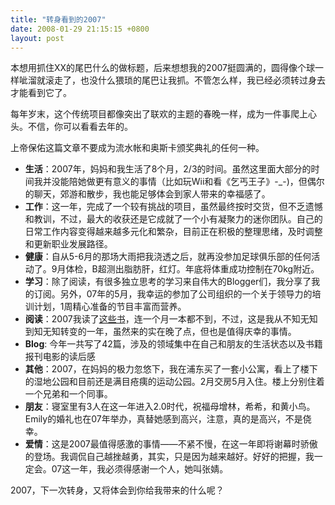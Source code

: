 ```yaml
---
title: "转身看到的2007"
date: 2008-01-29 21:15:15 +0800
layout: post
---
```


本想用抓住XX的尾巴什么的做标题，后来想想我的2007挺圆满的，圆得像个球一样呲溜就滚走了，也没什么猥琐的尾巴让我抓。不管怎么样，我已经必须转过身去才能看到它了。

每年岁末，这个传统项目都像突出了联欢的主题的春晚一样，成为一件事爬上心头。不信，你可以看看去年的。

上帝保佑这篇文章不要成为流水帐和奥斯卡颁奖典礼的任何一种。

 - **生活**：2007年，妈妈和我生活了8个月，2/3的时间。虽然这里面大部分的时间我并没能陪她做更有意义的事情（比如玩Wii和看《乞丐王子》-_-)，但偶尔的聊天，郊游和散步，我也能足够体会到家人带来的幸福感了。
 - **工作**：这一年，完成了一个较有挑战的项目，虽然最终按时交货，但不乏遗憾和教训，不过，最大的收获还是它成就了一个小有凝聚力的迷你团队。自己的日常工作内容变得越来越多元化和繁杂，目前正在积极的整理思绪，及时调整和更新职业发展路径。
 - **健康**：自从5-6月的那场大雨把我浇透之后，就再没参加足球俱乐部的任何活动了。9月体检，B超测出脂肪肝，红灯。年底将体重成功控制在70kg附近。
 - **学习**：除了阅读，有很多独立思考的学习来自伟大的Blogger们，我分享了我的订阅。另外，07年的5月，我幸运的参加了公司组织的一个关于领导力的培训计划，1周精心准备的节目丰富而营养。
 - **阅读**：2007我读了[这些书](http://www.douban.com/doulist/122891/)，连一个月一本都不到，不过，这是我从不知无知到知无知转变的一年，虽然来的实在晚了点，但也是值得庆幸的事情。
 - **Blog**: 今年一共写了42篇，涉及的领域集中在自己和朋友的生活状态以及书籍报刊电影的读后感
 - **其他**：2007，在妈妈的极力忽悠下，我在浦东买了一套小公寓，看上了楼下的湿地公园和目前还是满目疮痍的运动公园。2月交房5月入住。楼上分别住着一个兄弟和一个同事。
 - **朋友**：寝室里有3人在这一年进入2.0时代，祝福母增林，希希，和黄小鸟。Emily的婚礼也在07年举办，真替她感到高兴，注意，真的是高兴，不是侥幸。
 - **爱情**：这是2007最值得感激的事情——不紧不慢，在这一年即将谢幕时骄傲的登场。我调侃自己越挫越勇，其实，只是因为越来越好。好好的把握，我一定会。07这一年，我必须得感谢一个人，她叫张婧。

2007，下一次转身，又将体会到你给我带来的什么呢？